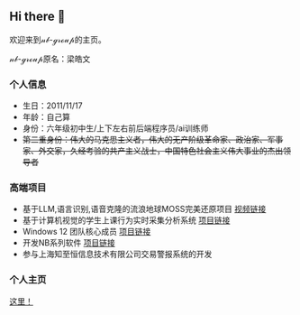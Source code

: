 ## Hi there 👋
欢迎来到𝓃𝒷-ℊ𝓇ℴ𝓊𝓅的主页。

𝓃𝒷-ℊ𝓇ℴ𝓊𝓅原名：梁皓文
### 个人信息
- 生日：2011/11/17
- 年龄：自己算
- 身份：六年级初中生/上下左右前后端程序员/ai训练师
- ~~第二重身份：伟大的马克思主义者，伟大的无产阶级革命家、政治家、军事家、外交家，久经考验的共产主义战士，中国特色社会主义伟大事业的杰出领导者~~
### 高端项目
- 基于LLM,语言识别,语音克隆的流浪地球MOSS完美还原项目 [视频链接](https://www.bilibili.com/video/BV1Dh411g7aR)
- 基于计算机视觉的学生上课行为实时采集分析系统 [项目链接](https://github.com/NB-Group/Intelligent-Classroom-System)
- Windows 12 团队核心成员 [项目链接](https://github.com/tjy-gitnub/win12)
- 开发NB系列软件 [项目链接](https://github.com/NB-Group/NB-software)
- 参与上海知至恒信息技术有限公司交易警报系统的开发

### 个人主页
[这里！](https://nb-group.github.io/)
### 


<!--
**NB-Group/NB-Group** is a ✨ _special_ ✨ repository because its `README.md` (this file) appears on your GitHub profile.

Here are some ideas to get you started:

- 🔭 I’m currently working on ...
- 🌱 I’m currently learning ...
- 👯 I’m looking to collaborate on ...
- 🤔 I’m looking for help with ...
- 💬 Ask me about ...
- 📫 How to reach me: ...
- 😄 Pronouns: ...
- ⚡ Fun fact: ...
-->
